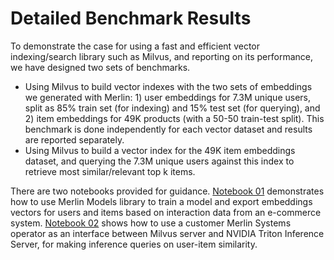 # Detailed Benchmark Results

To demonstrate the case for using a fast and efficient vector indexing/search library such as Milvus, and reporting on its performance, we have designed two sets of benchmarks.

- Using Milvus to build vector indexes with the two sets of embeddings we generated with Merlin: 1) user embeddings for 7.3M unique users, split as 85% train set (for indexing) and 15% test set (for querying), and 2) item embeddings for 49K products (with a 50-50 train-test split). This benchmark is done independently for each vector dataset and results are reported separately.
- Using Milvus to build a vector index for the 49K item embeddings dataset, and querying the 7.3M unique users against this index to retrieve most similar/relevant top k items.



There are two notebooks provided for guidance. [Notebook 01](https://github.com/bbozkaya/merlin-milvus/blob/main/notebooks/01-Build-RecSys-with-Merlin-Milvus.ipynb)
demonstrates how to use Merlin Models library to train a model and export embeddings vectors for users and items based on interaction data from an
e-commerce system. [Notebook 02](https://github.com/bbozkaya/merlin-milvus/blob/main/notebooks/02-Deploy-Multi-Stage-RecSys-with-Merlin-Systems-Milvus.ipynb)
shows how to use a customer Merlin Systems operator as an interface between Milvus server and NVIDIA Triton Inference Server, for making inference
queries on user-item similarity.

